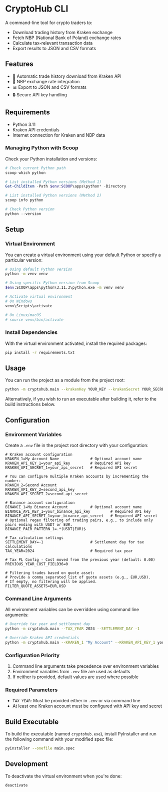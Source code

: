 # CryptoHub CLI

A command-line tool for crypto traders to:

- Download trading history from Kraken exchange
- Fetch NBP (National Bank of Poland) exchange rates
- Calculate tax-relevant transaction data
- Export results to JSON and CSV formats

## Features

- 🔄 Automatic trade history download from Kraken API
- 💱 NBP exchange rate integration
- 📊 Export to JSON and CSV formats
- 🔒 Secure API key handling

## Requirements

- Python 3.11
- Kraken API credentials
- Internet connection for Kraken and NBP data

### Managing Python with Scoop

Check your Python installation and versions:

```powershell
# Check current Python path
scoop which python

# List installed Python versions (Method 1)
Get-ChildItem -Path $env:SCOOP\apps\python* -Directory

# List installed Python versions (Method 2)
scoop info python

# Check Python version
python --version
```

## Setup

### Virtual Environment

You can create a virtual environment using your default Python or specify a particular version:

```sh
# Using default Python version
python -m venv venv

# Using specific Python version from Scoop
$env:SCOOP\apps\python\3.11.3\python.exe -m venv venv

# Activate virtual environment
# On Windows
venv\Scripts\activate

# On Linux/macOS
# source venv/bin/activate
```

### Install Dependencies

With the virtual environment activated, install the required packages:

```sh
pip install -r requirements.txt
```

## Usage

You can run the project as a module from the project root:

```sh
python -m cryptohub.main --krakenKey YOUR_KEY --krakenSecret YOUR_SECRET
```

Alternatively, if you wish to run an executable after building it, refer to the build instructions below.

## Configuration

### Environment Variables

Create a `.env` file in the project root directory with your configuration:

```properties
# Kraken account configuration
KRAKEN_1=My Account Name              # Optional account name
KRAKEN_API_KEY_1=your_api_key         # Required API key
KRAKEN_API_SECRET_1=your_api_secret   # Required API secret

# You can configure multiple Kraken accounts by incrementing the number:
KRAKEN_2=Second Account
KRAKEN_API_KEY_2=second_api_key
KRAKEN_API_SECRET_2=second_api_secret

# Binance account configuration
BINANCE_1=My Binance Account          # Optional account name
BINANCE_API_KEY_1=your_binance_api_key         # Required API key
BINANCE_API_SECRET_1=your_binance_api_secret   # Required API secret
# Optional regex filtering of trading pairs, e.g., to include only pairs ending with USDT or EUR.
BINANCE_PAIR_PATTERN_1=.*(USDT|EUR)$

# Tax calculation settings
SETTLEMENT_DAY=-1                     # Settlement day for tax calculations
TAX_YEAR=2024                         # Required tax year

# Tax PL Config - Cost moved from the previous year (default: 0.00)
PREVIOUS_YEAR_COST_FIELD36=0

# Filtering trades based on quote asset:
# Provide a comma separated list of quote assets (e.g., EUR,USD).
# If empty, no filtering will be applied.
FILTER_QUOTE_ASSETS=EUR,USD
```

### Command Line Arguments

All environment variables can be overridden using command line arguments:

```sh
# Override tax year and settlement day
python -m cryptohub.main --TAX_YEAR 2024 --SETTLEMENT_DAY -1

# Override Kraken API credentials
python -m cryptohub.main --KRAKEN_1 "My Account" --KRAKEN_API_KEY_1 your_key --KRAKEN_API_SECRET_1 your_secret
```

### Configuration Priority

1. Command line arguments take precedence over environment variables  
2. Environment variables from `.env` file are used as defaults  
3. If neither is provided, default values are used where possible

### Required Parameters

- `TAX_YEAR`: Must be provided either in `.env` or via command line  
- At least one Kraken account must be configured with API key and secret

## Build Executable

To build the executable (named `cryptohub.exe`), install PyInstaller and run the following command with your modified spec file:

```sh
pyinstaller --onefile main.spec
```

## Development

To deactivate the virtual environment when you're done:

```sh
deactivate
```
